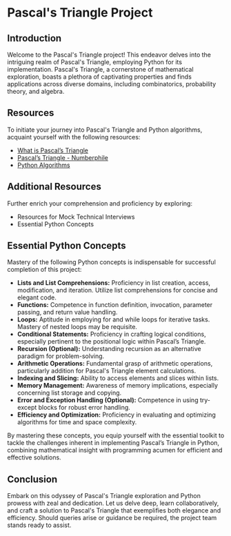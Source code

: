 # Pascal's Triangle Project

## Introduction

Welcome to the Pascal's Triangle project! This endeavor delves into the intriguing realm of Pascal's Triangle, employing Python for its implementation. Pascal's Triangle, a cornerstone of mathematical exploration, boasts a plethora of captivating properties and finds applications across diverse domains, including combinatorics, probability theory, and algebra.

## Resources

To initiate your journey into Pascal's Triangle and Python algorithms, acquaint yourself with the following resources:

- [What is Pascal’s Triangle](https://en.wikipedia.org/wiki/Pascal%27s_triangle)
- [Pascal’s Triangle - Numberphile](https://www.youtube.com/watch?v=0fkTjla2edc)
- [Python Algorithms](https://www.python.org/doc/essays/graphs/)

## Additional Resources

Further enrich your comprehension and proficiency by exploring:

- Resources for Mock Technical Interviews
- Essential Python Concepts

## Essential Python Concepts

Mastery of the following Python concepts is indispensable for successful completion of this project:

- **Lists and List Comprehensions:** Proficiency in list creation, access, modification, and iteration. Utilize list comprehensions for concise and elegant code.
- **Functions:** Competence in function definition, invocation, parameter passing, and return value handling.
- **Loops:** Aptitude in employing for and while loops for iterative tasks. Mastery of nested loops may be requisite.
- **Conditional Statements:** Proficiency in crafting logical conditions, especially pertinent to the positional logic within Pascal’s Triangle.
- **Recursion (Optional):** Understanding recursion as an alternative paradigm for problem-solving.
- **Arithmetic Operations:** Fundamental grasp of arithmetic operations, particularly addition for Pascal's Triangle element calculations.
- **Indexing and Slicing:** Ability to access elements and slices within lists.
- **Memory Management:** Awareness of memory implications, especially concerning list storage and copying.
- **Error and Exception Handling (Optional):** Competence in using try-except blocks for robust error handling.
- **Efficiency and Optimization:** Proficiency in evaluating and optimizing algorithms for time and space complexity.

By mastering these concepts, you equip yourself with the essential toolkit to tackle the challenges inherent in implementing Pascal’s Triangle in Python, combining mathematical insight with programming acumen for efficient and effective solutions.

## Conclusion

Embark on this odyssey of Pascal's Triangle exploration and Python prowess with zeal and dedication. Let us delve deep, learn collaboratively, and craft a solution to Pascal's Triangle that exemplifies both elegance and efficiency. Should queries arise or guidance be required, the project team stands ready to assist.